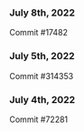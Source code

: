 ### July 8th, 2022

Commit #17482

### July 5th, 2022

Commit #314353


### July 4th, 2022

Commit #72281
